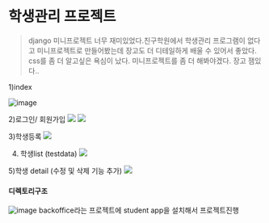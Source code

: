 # 학생관리 프로젝트

> django 미니프로젝트 너무 재미있었다.친구학원에서 학생관리 프로그램이 없다고 미니프로젝트로 만들어봤는데 장고도 더 디테일하게 배울 수 있어서 좋았다. css를 좀 더 알고싶은 욕심이 났다.
미니프로젝트를 좀 더 해봐야겠다. 장고 잼있다..

1)index 

![image](https://user-images.githubusercontent.com/45707096/117928667-d484a200-b336-11eb-875e-c4a361575e6f.png)

2)로그인/ 회원가입
![](https://images.velog.io/images/rockjeon/post/f5204f49-2088-41b5-9bf0-bcbad24c55b4/image.png)
![](https://images.velog.io/images/rockjeon/post/a1d9a18d-97d1-43de-9c87-4ec878a5dd3d/image.png)

3)학생등록
![](https://images.velog.io/images/rockjeon/post/1f6702f3-f649-4ab4-b0ef-6fc3ae01181b/image.png)

4) 학생list (testdata)
![](https://images.velog.io/images/rockjeon/post/efbd621a-bef7-4473-a3a3-d22803ec84d5/image.png)

5)학생 detail (수정 및 삭제 기능 추가)
![](https://images.velog.io/images/rockjeon/post/a90f6b01-6f3d-4404-b7fa-256f449a7ffa/image.png)

#### 디렉토리구조
![image](https://user-images.githubusercontent.com/45707096/117929341-aa7faf80-b337-11eb-89bf-2846ec7f760e.png)
backoffice라는 프로젝트에 student app을 설치해서 프로젝트진행
